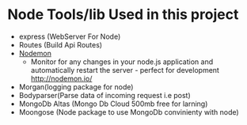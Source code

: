 # Node Tools/lib Used in this project

- express (WebServer For Node)
- Routes (Build Api Routes)
- [Nodemon](https://github.com/remy/nodemon)
  - Monitor for any changes in your node.js application and automatically restart the server - perfect for development http://nodemon.io/
- Morgan(logging package for node)
- Bodyparser(Parse data of incoming request i.e post)
- MongoDb Altas (Mongo Db Cloud 500mb free for larning)
- Moongose (Node package to use MongoDb convinienty with node)
